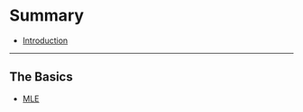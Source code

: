 # Summary

* [Introduction](Welcome%20Aboard!.md)
---
## The Basics
* [MLE](The%20Basics/Maximum%20Likelihood%20Estimation.md)
